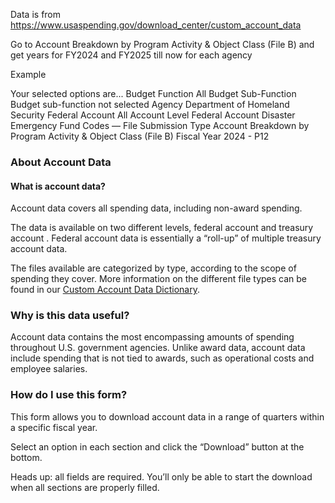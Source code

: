 Data is from https://www.usaspending.gov/download_center/custom_account_data

Go to Account Breakdown by Program Activity & Object Class (File B) and get years for FY2024 and FY2025 till now for each agency

Example

Your selected options are...
Budget Function
All
Budget Sub-Function
Budget sub-function not selected
Agency
Department of Homeland Security
Federal Account
All
Account Level
Federal Account
Disaster Emergency Fund Codes
—
File Submission Type
Account Breakdown by Program Activity & Object Class (File B)
Fiscal Year
2024 - P12

### About Account Data
#### What is account data?
Account data covers all spending data, including non-award spending.

The data is available on two different levels, federal account and treasury account . Federal account data is essentially a “roll-up” of multiple treasury account data.

The files available are categorized by type, according to the scope of spending they cover. More information on the different file types can be found in our [Custom Account Data Dictionary](https://files.usaspending.gov/docs/Custom+Account+Data+Dictionary.xlsx).

### Why is this data useful?
Account data contains the most encompassing amounts of spending throughout U.S. government agencies. Unlike award data, account data include spending that is not tied to awards, such as operational costs and employee salaries.

### How do I use this form?
This form allows you to download account data in a range of quarters within a specific fiscal year.

Select an option in each section and click the “Download” button at the bottom.

Heads up: all fields are required. You’ll only be able to start the download when all sections are properly filled.